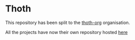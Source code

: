 # Thoth

This repository has been split to the [thoth-org](https://github.com/thoth-org/) organisation.

All the projects have now their own repository hosted [here](https://github.com/thoth-org/)

